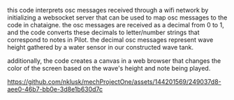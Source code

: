 this code interprets osc messages received through a wifi network by initializing a websocket server that can be used to map
osc messages to the code in chataigne. the osc messages are received as a decimal from 0 to 1, and the code converts
these decimals to letter/number strings that correspond to notes in Pilot. the decimal osc messages represent wave height gathered 
by a water sensor in our constructed wave tank.

additionally, the code creates a canvas in a web browser that changes the color of the screen based on 
the wave's height and note being played.

https://github.com/nklusk/mechProjectOne/assets/144201569/249037d8-aee0-46b7-bb0e-3d8e1b630d7c

